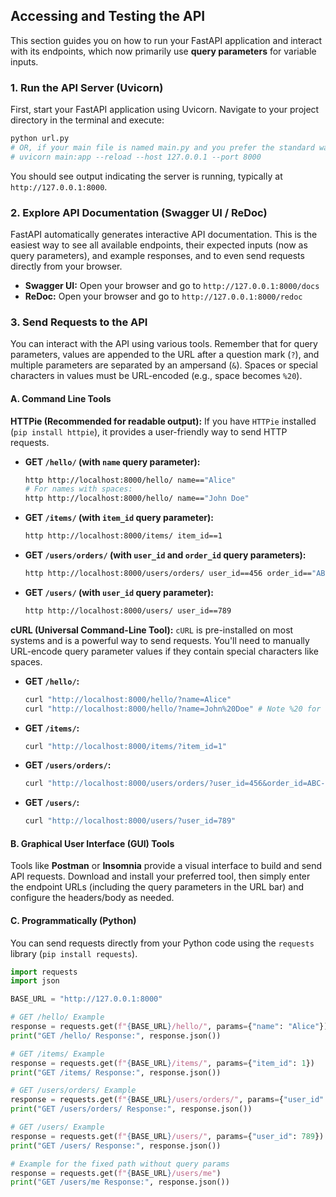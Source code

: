 ## Accessing and Testing the API

This section guides you on how to run your FastAPI application and interact with its endpoints, which now primarily use **query parameters** for variable inputs.

### 1\. Run the API Server (Uvicorn)

First, start your FastAPI application using Uvicorn. Navigate to your project directory in the terminal and execute:

```bash
python url.py
# OR, if your main file is named main.py and you prefer the standard way:
# uvicorn main:app --reload --host 127.0.0.1 --port 8000
```

You should see output indicating the server is running, typically at `http://127.0.0.1:8000`.

### 2\. Explore API Documentation (Swagger UI / ReDoc)

FastAPI automatically generates interactive API documentation. This is the easiest way to see all available endpoints, their expected inputs (now as query parameters), and example responses, and to even send requests directly from your browser.

  * **Swagger UI:** Open your browser and go to `http://127.0.0.1:8000/docs`
  * **ReDoc:** Open your browser and go to `http://127.0.0.1:8000/redoc`

### 3\. Send Requests to the API

You can interact with the API using various tools. Remember that for query parameters, values are appended to the URL after a question mark (`?`), and multiple parameters are separated by an ampersand (`&`). Spaces or special characters in values must be URL-encoded (e.g., space becomes `%20`).

#### A. Command Line Tools

**HTTPie (Recommended for readable output):**
If you have `HTTPie` installed (`pip install httpie`), it provides a user-friendly way to send HTTP requests.

  * **GET `/hello/` (with `name` query parameter):**
    ```bash
    http http://localhost:8000/hello/ name=="Alice"
    # For names with spaces:
    http http://localhost:8000/hello/ name=="John Doe"
    ```
  * **GET `/items/` (with `item_id` query parameter):**
    ```bash
    http http://localhost:8000/items/ item_id==1
    ```
  * **GET `/users/orders/` (with `user_id` and `order_id` query parameters):**
    ```bash
    http http://localhost:8000/users/orders/ user_id==456 order_id=="ABC-789"
    ```
  * **GET `/users/` (with `user_id` query parameter):**
    ```bash
    http http://localhost:8000/users/ user_id==789
    ```

**cURL (Universal Command-Line Tool):**
`cURL` is pre-installed on most systems and is a powerful way to send requests. You'll need to manually URL-encode query parameter values if they contain special characters like spaces.

  * **GET `/hello/`:**
    ```bash
    curl "http://localhost:8000/hello/?name=Alice"
    curl "http://localhost:8000/hello/?name=John%20Doe" # Note %20 for space
    ```
  * **GET `/items/`:**
    ```bash
    curl "http://localhost:8000/items/?item_id=1"
    ```
  * **GET `/users/orders/`:**
    ```bash
    curl "http://localhost:8000/users/orders/?user_id=456&order_id=ABC-789"
    ```
  * **GET `/users/`:**
    ```bash
    curl "http://localhost:8000/users/?user_id=789"
    ```

#### B. Graphical User Interface (GUI) Tools

Tools like **Postman** or **Insomnia** provide a visual interface to build and send API requests. Download and install your preferred tool, then simply enter the endpoint URLs (including the query parameters in the URL bar) and configure the headers/body as needed.

#### C. Programmatically (Python)

You can send requests directly from your Python code using the `requests` library (`pip install requests`).

```python
import requests
import json

BASE_URL = "http://127.0.0.1:8000"

# GET /hello/ Example
response = requests.get(f"{BASE_URL}/hello/", params={"name": "Alice"})
print("GET /hello/ Response:", response.json())

# GET /items/ Example
response = requests.get(f"{BASE_URL}/items/", params={"item_id": 1})
print("GET /items/ Response:", response.json())

# GET /users/orders/ Example
response = requests.get(f"{BASE_URL}/users/orders/", params={"user_id": 456, "order_id": "ABC-789"})
print("GET /users/orders/ Response:", response.json())

# GET /users/ Example
response = requests.get(f"{BASE_URL}/users/", params={"user_id": 789})
print("GET /users/ Response:", response.json())

# Example for the fixed path without query params
response = requests.get(f"{BASE_URL}/users/me")
print("GET /users/me Response:", response.json())
```